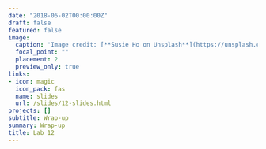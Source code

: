 ```yaml
---
date: "2018-06-02T00:00:00Z"
draft: false
featured: false
image:
  caption: 'Image credit: [**Susie Ho on Unsplash**](https://unsplash.com/photos/tVyrFo50iiI)'
  focal_point: ""
  placement: 2
  preview_only: true
links:
- icon: magic
  icon_pack: fas
  name: slides
  url: /slides/12-slides.html
projects: []
subtitle: Wrap-up
summary: Wrap-up
title: Lab 12
---
```




